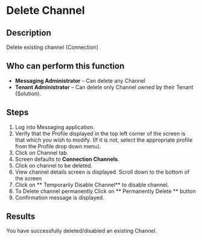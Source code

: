 # Delete Channel
## Description
Delete existing channel (Connection)
## Who can perform this function
* **Messaging Administrator** – Can delete any Channel
* **Tenant Administrator** – Can delete only Channel owned by their Tenant (Solution).

## Steps
1. Log into Messaging application.
2. Verify that the Profile displayed in the top left corner of the screen is that which you wish to modify. (If it is not, select the appropriate profile from the Profile drop down menu).
3. Click on Channel tab.
4. Screen defaults to **Connection Channels**.
5. Click on channel to be deleted.
6. View channel details screen is displayed. Scroll down to the bottom of the screen
7. Click on ** Temporarily Disable Channel** to disable channel.
8. To Delete channel permanently Click on ** Permanently Delete ** button
9. Confirmation message is displayed.

## Results
You have successfully deleted/disabled an existing Channel.

